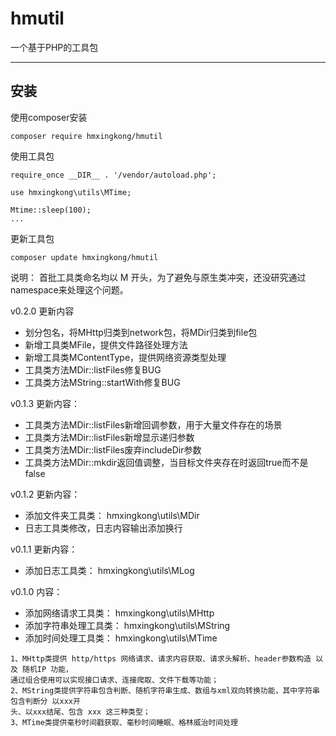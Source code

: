 # hmutil
一个基于PHP的工具包

-------------------------------------------------

## 安装

使用composer安装

~~~
composer require hmxingkong/hmutil
~~~

使用工具包
~~~
require_once __DIR__ . '/vendor/autoload.php';

use hmxingkong\utils\MTime;

Mtime::sleep(100);
...
~~~

更新工具包
~~~
composer update hmxingkong/hmutil
~~~


说明：
    首批工具类命名均以 M 开头，为了避免与原生类冲突，还没研究通过namespace来处理这个问题。
    
v0.2.0 更新内容
 + 划分包名，将MHttp归类到network包，将MDir归类到file包
 + 新增工具类MFile，提供文件路径处理方法
 + 新增工具类MContentType，提供网络资源类型处理
 + 工具类方法MDir::listFiles修复BUG
 + 工具类方法MString::startWith修复BUG
  
v0.1.3 更新内容：
 + 工具类方法MDir::listFiles新增回调参数，用于大量文件存在的场景
 + 工具类方法MDir::listFiles新增显示递归参数
 + 工具类方法MDir::listFiles废弃includeDir参数
 + 工具类方法MDir::mkdir返回值调整，当目标文件夹存在时返回true而不是false
  
v0.1.2 更新内容：
 + 添加文件夹工具类： hmxingkong\utils\MDir
 + 日志工具类修改，日志内容输出添加换行
  
v0.1.1 更新内容：
 + 添加日志工具类： hmxingkong\utils\MLog
    
v0.1.0 内容：

 + 添加网络请求工具类： hmxingkong\utils\MHttp
 + 添加字符串处理工具类： hmxingkong\utils\MString
 + 添加时间处理工具类： hmxingkong\utils\MTime
    
~~~
1、MHttp类提供 http/https 网络请求、请求内容获取、请求头解析、header参数构造 以及 随机IP 功能，
通过组合使用可以实现接口请求、连接爬取、文件下载等功能；
2、MString类提供字符串包含判断、随机字符串生成、数组与xml双向转换功能，其中字符串包含判断分 以xxx开
头、以xxx结尾、包含 xxx 这三种类型；
3、MTime类提供毫秒时间戳获取、毫秒时间睡眠、格林威治时间处理
~~~